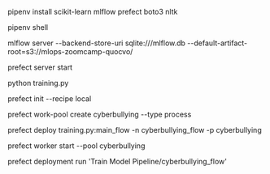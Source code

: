 pipenv install scikit-learn mlflow prefect boto3 nltk

pipenv shell

mlflow server  --backend-store-uri sqlite:///mlflow.db --default-artifact-root=s3://mlops-zoomcamp-quocvo/

prefect server start

python training.py

prefect init --recipe local

prefect work-pool create cyberbullying --type process

prefect deploy training.py:main_flow -n cyberbullying_flow -p cyberbullying

prefect worker start --pool cyberbullying

prefect deployment run 'Train Model Pipeline/cyberbullying_flow'